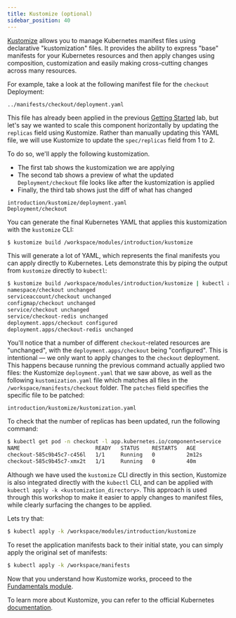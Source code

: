 ```yaml
---
title: Kustomize (optional)
sidebar_position: 40
---
```


[Kustomize](https://kustomize.io/) allows you to manage Kubernetes manifest files using declarative "kustomization" files. It provides the ability to express "base" manifests for your Kubernetes resources and then apply changes using composition, customization and easily making cross-cutting changes across many resources.

For example, take a look at the following manifest file for the `checkout` Deployment:

```file
../manifests/checkout/deployment.yaml
```

This file has already been applied in the previous [Getting Started](getting-started) lab, but let's say we wanted to scale this component horizontally by updating the `replicas` field using Kustomize. Rather than manually updating this YAML file, we will use Kustomize to update the `spec/replicas` field from 1 to 2.

To do so, we'll apply the following kustomization.

* The first tab shows the kustomization we are applying
* The second tab shows a preview of what the updated `Deployment/checkout` file looks like after the kustomization is applied
* Finally, the third tab shows just the diff of what has changed

```kustomization
introduction/kustomize/deployment.yaml
Deployment/checkout
```

You can generate the final Kubernetes YAML that applies this kustomization with the `kustomize` CLI:

```bash
$ kustomize build /workspace/modules/introduction/kustomize
```

This will generate a lot of YAML, which represents the final manifests you can apply directly to Kubernetes. Lets demonstrate this by piping the output from `kustomize` directly to `kubectl`:

```bash
$ kustomize build /workspace/modules/introduction/kustomize | kubectl apply -f -
namespace/checkout unchanged
serviceaccount/checkout unchanged
configmap/checkout unchanged
service/checkout unchanged
service/checkout-redis unchanged
deployment.apps/checkout configured
deployment.apps/checkout-redis unchanged
```

You'll notice that a number of different `checkout`-related resources are "unchanged", with the `deployment.apps/checkout` being "configured". This is intentional — we only want to apply changes to the `checkout` deployment. This happens because running the previous command actually applied two files: the Kustomize `deployment.yaml` that we saw above, as well as the following `kustomization.yaml` file which matches all files in the `/workspace/manifests/checkout` folder. The `patches` field specifies the specific file to be patched:

```file
introduction/kustomize/kustomization.yaml
```

To check that the number of replicas has been updated, run the following command:

```bash
$ kubectl get pod -n checkout -l app.kubernetes.io/component=service
NAME                        READY   STATUS    RESTARTS   AGE
checkout-585c9b45c7-c456l   1/1     Running   0          2m12s
checkout-585c9b45c7-xmx2t   1/1     Running   0          40m
```

Although we have used the `kustomize` CLI directly in this section, Kustomize is also integrated directly with the `kubectl` CLI, and can be applied with `kubectl apply -k <kustomization_directory>`. This approach is used through this workshop to make it easier to apply changes to manifest files, while clearly surfacing the changes to be applied.

Lets try that:

```bash
$ kubectl apply -k /workspace/modules/introduction/kustomize
```

To reset the application manifests back to their initial state, you can simply apply the original set of manifests:

```bash timeout=300 wait=30
$ kubectl apply -k /workspace/manifests
```

Now that you understand how Kustomize works, proceed to the [Fundamentals module](/docs/fundamentals).

To learn more about Kustomize, you can refer to the official Kubernetes [documentation](https://kubernetes.io/docs/tasks/manage-kubernetes-objects/kustomization/).